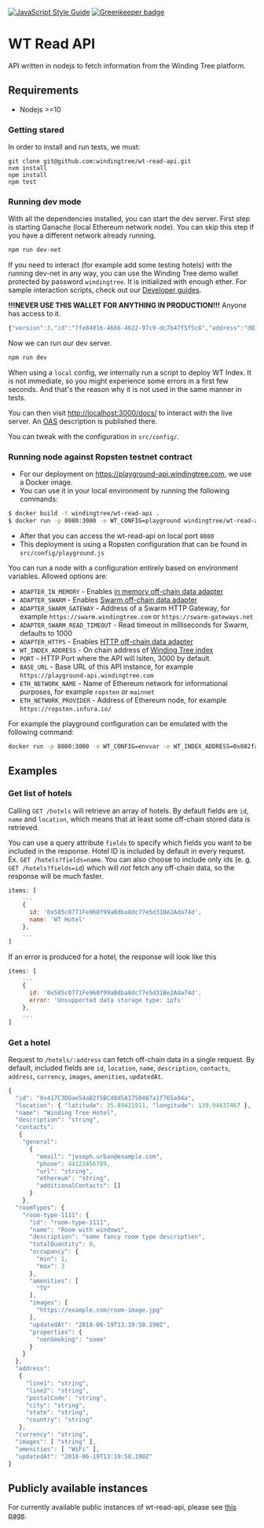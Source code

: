 [![JavaScript Style Guide](https://img.shields.io/badge/code_style-standard-brightgreen.svg)](https://standardjs.com) [![Greenkeeper badge](https://badges.greenkeeper.io/windingtree/wt-read-api.svg)](https://greenkeeper.io/)
# WT Read API
API written in nodejs to fetch information from the Winding Tree platform.

## Requirements
- Nodejs >=10

### Getting stared
In order to install and run tests, we must:
```
git clone git@github.com:windingtree/wt-read-api.git
nvm install
npm install
npm test
```

### Running dev mode
With all the dependencies installed, you can start the dev server.
First step is starting Ganache (local Ethereum network node). You can skip this
step if you have a different network already running.
```bash
npm run dev-net
```

If you need to interact (for example add some testing hotels) with the running dev-net
in any way, you can use the Winding Tree demo wallet protected by password `windingtree`.
It is initialized with enough ether. For sample interaction scripts, check out our
[Developer guides](https://github.com/windingtree/wiki/tree/master/developer-guides).

**!!!NEVER USE THIS WALLET FOR ANYTHING IN PRODUCTION!!!** Anyone has access to it.

```js
{"version":3,"id":"7fe84016-4686-4622-97c9-dc7b47f5f5c6","address":"d037ab9025d43f60a31b32a82e10936f07484246","crypto":{"ciphertext":"ef9dcce915eeb0c4f7aa2bb16b9ae6ce5a4444b4ed8be45d94e6b7fe7f4f9b47","cipherparams":{"iv":"31b12ef1d308ea1edacc4ab00de80d55"},"cipher":"aes-128-ctr","kdf":"scrypt","kdfparams":{"dklen":32,"salt":"d06ccd5d9c5d75e1a66a81d2076628f5716a3161ca204d92d04a42c057562541","n":8192,"r":8,"p":1},"mac":"2c30bc373c19c5b41385b85ffde14b9ea9f0f609c7812a10fdcb0a565034d9db"}};
```

Now we can run our dev server.
```bash
npm run dev
```
When using a `local` config, we internally run a script to deploy WT Index. It is not immediate,
so you might experience some errors in a first few seconds. And that's the reason why
it is not used in the same manner in tests.

You can then visit [http://localhost:3000/docs/](http://localhost:3000/docs/) to interact
with the live server. An [OAS](https://github.com/OAI/OpenAPI-Specification) description is published there.

You can tweak with the configuration in `src/config/`.

### Running node against Ropsten testnet contract

- For our deployment on https://playground-api.windingtree.com, we use a Docker image.
- You can use it in your local environment by running the following commands:
```sh
$ docker build -t windingtree/wt-read-api .
$ docker run -p 8080:3000 -e WT_CONFIG=playground windingtree/wt-read-api
```
- After that you can access the wt-read-api on local port `8080`
- This deployment is using a Ropsten configuration that can be found in `src/config/playground.js`

You can run a node with a configuration entirely based on environment variables. Allowed options are:

- `ADAPTER_IN_MEMORY` - Enables [in memory off-chain data adapter](https://github.com/windingtree/off-chain-adapter-in-memory)
- `ADAPTER_SWARM` - Enables [Swarm off-chain data adapter](https://github.com/windingtree/off-chain-adapter-swarm)
- `ADAPTER_SWARM_GATEWAY` - Address of a Swarm HTTP Gateway, for example `https://swarm.windingtree.com` or `https://swarm-gateways.net`
- `ADAPTER_SWARM_READ_TIMEOUT` - Read timeout in milliseconds for Swarm, defaults to 1000
- `ADAPTER_HTTPS` - Enables [HTTP off-chain data adapter](https://github.com/windingtree/off-chain-adapter-http)
- `WT_INDEX_ADDRESS` - On chain address of [Winding Tree index](https://github.com/windingtree/wt-contracts/blob/master/contracts/WTIndex.sol)
- `PORT` - HTTP Port where the API will lsiten, 3000 by default.
- `BASE_URL` - Base URL of this API instance, for example `https://playground-api.windingtree.com`
- `ETH_NETWORK_NAME` - Name of Ethereum network for informational purposes, for example `ropsten` or `mainnet`
- `ETH_NETWORK_PROVIDER` - Address of Ethereum node, for example `https://ropsten.infura.io/`

For example the playground configuration can be emulated with the following command:

```sh
docker run -p 8080:3000 -e WT_CONFIG=envvar -e WT_INDEX_ADDRESS=0x082fa119ffc7427652741456669ce1b306d207e3 -e ETH_NETWORK_PROVIDER=https://ropsten.infura.io/ -e ADAPTER_SWARM_GATEWAY=https://swarm.windingtree.com -e ADAPTER_SWARM=1 -e ADAPTER_HTTPS=1 -e ETH_NETWORK_NAME=ropsten windingtree/wt-read-api
```

## Examples
### Get list of hotels

Calling `GET /hotels` will retrieve an array of hotels. By default fields are `id`, `name` and `location`, which
means that at least some off-chain stored data is retrieved.

You can use a query attribute `fields` to specify which fields you want to be included in the response.
Hotel ID is included by default in every request. Ex. `GET /hotels?fields=name`. You can also choose to include
only ids (e. g. `GET /hotels?fields=id`) which will *not* fetch any off-chain data, so the response will be much faster.

```javascript
items: [
    ...
    { 
      id: '0x585c0771Fe960f99aBdba8dc77e5d31Be2Ada74d',
      name: 'WT Hotel'
    },
    ...
]
```

If an error is produced for a hotel, the response will look like this
```javascript
items: [
    ...
    { 
      id: '0x585c0771Fe960f99aBdba8dc77e5d31Be2Ada74d',
      error: 'Unsupported data storage type: ipfs' 
    },
    ...
]
```


### Get a hotel

Request to `/hotels/:address` can fetch off-chain data in a single request. By default, included fields are `id`, `location`, 
`name`, `description`, `contacts`, `address`, `currency`, `images`, `amenities`, `updatedAt`.


```javascript
{
  "id": "0x417C3DDae54aB2f5BCd8d5A1750487a1f765a94a",
  "location": { "latitude": 35.89421911, "longitude": 139.94637467 },
  "name": "Winding Tree Hotel",
  "description": "string",
  "contacts": 
   { 
    "general": 
      { 
        "email": "joseph.urban@example.com",
        "phone": 44123456789,
        "url": "string",
        "ethereum": "string",
        "additionalContacts": [] 
      } 
    },
  "roomTypes": {
    "room-type-1111": {
      "id": "room-type-1111",
      "name": "Room with windows",
      "description": "some fancy room type description",
      "totalQuantity": 0,
      "occupancy": {
        "min": 1,
        "max": 3
      },
      "amenities": [
        "TV"
      ],
      "images": [
        "https://example.com/room-image.jpg"
      ],
      "updatedAt": "2018-06-19T13:19:58.190Z",
      "properties": {
        "nonSmoking": "some"
      }
    }
  },
  "address": 
   { 
     "line1": "string",
     "line2": "string",
     "postalCode": "string",
     "city": "string",
     "state": "string",
     "country": "string" 
   },
  "currency": "string",
  "images": [ "string" ],
  "amenities": [ "WiFi" ],
  "updatedAt": "2018-06-19T13:19:58.190Z"
}
```

## Publicly available instances

For currently available public instances of wt-read-api, please see [this
page](https://github.com/windingtree/wiki/blob/master/developer-resources.md#publicly-available-wt-deployments).

